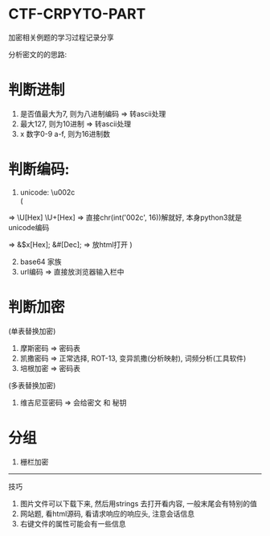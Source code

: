 # CTF-CRPYTO-PART
加密相关例题的学习过程记录分享

分析密文的的思路:

# 判断进制
1. 是否值最大为7, 则为八进制编码 => 转ascii处理
2. 最大127, 则为10进制 => 转ascii处理
3. x  数字0-9 a-f,  则为16进制数

# 判断编码:
1. unicode: \u002c    
(

=> \U[Hex]  \U+[Hex]   => 直接chr(int('002c', 16))解就好, 本身python3就是unicode编码

=> &$x[Hex]; &#[Dec];  => 放html打开
)

2. base64 家族
3. url编码              => 直接放浏览器输入栏中

# 判断加密
 
(单表替换加密)

1. 摩斯密码 => 密码表
2. 凯撒密码 => 正常选择, ROT-13, 变异凯撒(分析映射), 词频分析(工具软件)
3. 培根加密 => 密码表

(多表替换加密)
1. 维吉尼亚密码 => 会给密文 和 秘钥

# 分组

1. 栅栏加密

----

技巧

1. 图片文件可以下载下来, 然后用strings 去打开看内容, 一般末尾会有特别的值
2. 网站题, 看html源码, 看请求响应的响应头, 注意会话信息
3. 右键文件的属性可能会有一些信息
